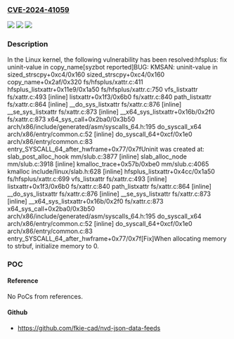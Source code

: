 ### [CVE-2024-41059](https://cve.mitre.org/cgi-bin/cvename.cgi?name=CVE-2024-41059)
![](https://img.shields.io/static/v1?label=Product&message=Linux&color=blue)
![](https://img.shields.io/static/v1?label=Version&message=1da177e4c3f4%3C%2072805debec8f%20&color=brighgreen)
![](https://img.shields.io/static/v1?label=Vulnerability&message=n%2Fa&color=brighgreen)

### Description

In the Linux kernel, the following vulnerability has been resolved:hfsplus: fix uninit-value in copy_name[syzbot reported]BUG: KMSAN: uninit-value in sized_strscpy+0xc4/0x160 sized_strscpy+0xc4/0x160 copy_name+0x2af/0x320 fs/hfsplus/xattr.c:411 hfsplus_listxattr+0x11e9/0x1a50 fs/hfsplus/xattr.c:750 vfs_listxattr fs/xattr.c:493 [inline] listxattr+0x1f3/0x6b0 fs/xattr.c:840 path_listxattr fs/xattr.c:864 [inline] __do_sys_listxattr fs/xattr.c:876 [inline] __se_sys_listxattr fs/xattr.c:873 [inline] __x64_sys_listxattr+0x16b/0x2f0 fs/xattr.c:873 x64_sys_call+0x2ba0/0x3b50 arch/x86/include/generated/asm/syscalls_64.h:195 do_syscall_x64 arch/x86/entry/common.c:52 [inline] do_syscall_64+0xcf/0x1e0 arch/x86/entry/common.c:83 entry_SYSCALL_64_after_hwframe+0x77/0x7fUninit was created at: slab_post_alloc_hook mm/slub.c:3877 [inline] slab_alloc_node mm/slub.c:3918 [inline] kmalloc_trace+0x57b/0xbe0 mm/slub.c:4065 kmalloc include/linux/slab.h:628 [inline] hfsplus_listxattr+0x4cc/0x1a50 fs/hfsplus/xattr.c:699 vfs_listxattr fs/xattr.c:493 [inline] listxattr+0x1f3/0x6b0 fs/xattr.c:840 path_listxattr fs/xattr.c:864 [inline] __do_sys_listxattr fs/xattr.c:876 [inline] __se_sys_listxattr fs/xattr.c:873 [inline] __x64_sys_listxattr+0x16b/0x2f0 fs/xattr.c:873 x64_sys_call+0x2ba0/0x3b50 arch/x86/include/generated/asm/syscalls_64.h:195 do_syscall_x64 arch/x86/entry/common.c:52 [inline] do_syscall_64+0xcf/0x1e0 arch/x86/entry/common.c:83 entry_SYSCALL_64_after_hwframe+0x77/0x7f[Fix]When allocating memory to strbuf, initialize memory to 0.

### POC

#### Reference
No PoCs from references.

#### Github
- https://github.com/fkie-cad/nvd-json-data-feeds

